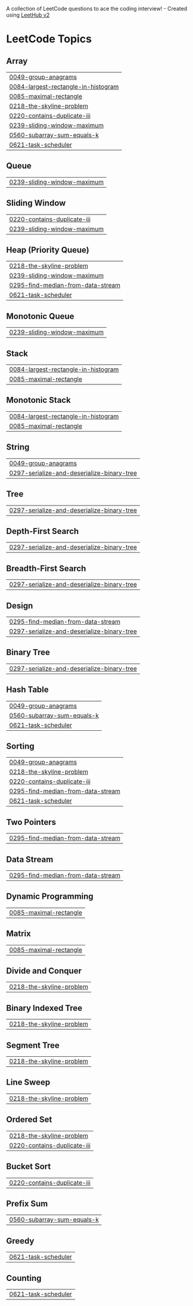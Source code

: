 A collection of LeetCode questions to ace the coding interview! - Created using [LeetHub v2](https://github.com/arunbhardwaj/LeetHub-2.0)
<!---LeetCode Topics Start-->
# LeetCode Topics
## Array
|  |
| ------- |
| [0049-group-anagrams](https://github.com/DiepCu/Exam2-LeetCode-Solution/tree/master/0049-group-anagrams) |
| [0084-largest-rectangle-in-histogram](https://github.com/DiepCu/Exam2-LeetCode-Solution/tree/master/0084-largest-rectangle-in-histogram) |
| [0085-maximal-rectangle](https://github.com/DiepCu/Exam2-LeetCode-Solution/tree/master/0085-maximal-rectangle) |
| [0218-the-skyline-problem](https://github.com/DiepCu/Exam2-LeetCode-Solution/tree/master/0218-the-skyline-problem) |
| [0220-contains-duplicate-iii](https://github.com/DiepCu/Exam2-LeetCode-Solution/tree/master/0220-contains-duplicate-iii) |
| [0239-sliding-window-maximum](https://github.com/DiepCu/Exam2-LeetCode-Solution/tree/master/0239-sliding-window-maximum) |
| [0560-subarray-sum-equals-k](https://github.com/DiepCu/Exam2-LeetCode-Solution/tree/master/0560-subarray-sum-equals-k) |
| [0621-task-scheduler](https://github.com/DiepCu/Exam2-LeetCode-Solution/tree/master/0621-task-scheduler) |
## Queue
|  |
| ------- |
| [0239-sliding-window-maximum](https://github.com/DiepCu/Exam2-LeetCode-Solution/tree/master/0239-sliding-window-maximum) |
## Sliding Window
|  |
| ------- |
| [0220-contains-duplicate-iii](https://github.com/DiepCu/Exam2-LeetCode-Solution/tree/master/0220-contains-duplicate-iii) |
| [0239-sliding-window-maximum](https://github.com/DiepCu/Exam2-LeetCode-Solution/tree/master/0239-sliding-window-maximum) |
## Heap (Priority Queue)
|  |
| ------- |
| [0218-the-skyline-problem](https://github.com/DiepCu/Exam2-LeetCode-Solution/tree/master/0218-the-skyline-problem) |
| [0239-sliding-window-maximum](https://github.com/DiepCu/Exam2-LeetCode-Solution/tree/master/0239-sliding-window-maximum) |
| [0295-find-median-from-data-stream](https://github.com/DiepCu/Exam2-LeetCode-Solution/tree/master/0295-find-median-from-data-stream) |
| [0621-task-scheduler](https://github.com/DiepCu/Exam2-LeetCode-Solution/tree/master/0621-task-scheduler) |
## Monotonic Queue
|  |
| ------- |
| [0239-sliding-window-maximum](https://github.com/DiepCu/Exam2-LeetCode-Solution/tree/master/0239-sliding-window-maximum) |
## Stack
|  |
| ------- |
| [0084-largest-rectangle-in-histogram](https://github.com/DiepCu/Exam2-LeetCode-Solution/tree/master/0084-largest-rectangle-in-histogram) |
| [0085-maximal-rectangle](https://github.com/DiepCu/Exam2-LeetCode-Solution/tree/master/0085-maximal-rectangle) |
## Monotonic Stack
|  |
| ------- |
| [0084-largest-rectangle-in-histogram](https://github.com/DiepCu/Exam2-LeetCode-Solution/tree/master/0084-largest-rectangle-in-histogram) |
| [0085-maximal-rectangle](https://github.com/DiepCu/Exam2-LeetCode-Solution/tree/master/0085-maximal-rectangle) |
## String
|  |
| ------- |
| [0049-group-anagrams](https://github.com/DiepCu/Exam2-LeetCode-Solution/tree/master/0049-group-anagrams) |
| [0297-serialize-and-deserialize-binary-tree](https://github.com/DiepCu/Exam2-LeetCode-Solution/tree/master/0297-serialize-and-deserialize-binary-tree) |
## Tree
|  |
| ------- |
| [0297-serialize-and-deserialize-binary-tree](https://github.com/DiepCu/Exam2-LeetCode-Solution/tree/master/0297-serialize-and-deserialize-binary-tree) |
## Depth-First Search
|  |
| ------- |
| [0297-serialize-and-deserialize-binary-tree](https://github.com/DiepCu/Exam2-LeetCode-Solution/tree/master/0297-serialize-and-deserialize-binary-tree) |
## Breadth-First Search
|  |
| ------- |
| [0297-serialize-and-deserialize-binary-tree](https://github.com/DiepCu/Exam2-LeetCode-Solution/tree/master/0297-serialize-and-deserialize-binary-tree) |
## Design
|  |
| ------- |
| [0295-find-median-from-data-stream](https://github.com/DiepCu/Exam2-LeetCode-Solution/tree/master/0295-find-median-from-data-stream) |
| [0297-serialize-and-deserialize-binary-tree](https://github.com/DiepCu/Exam2-LeetCode-Solution/tree/master/0297-serialize-and-deserialize-binary-tree) |
## Binary Tree
|  |
| ------- |
| [0297-serialize-and-deserialize-binary-tree](https://github.com/DiepCu/Exam2-LeetCode-Solution/tree/master/0297-serialize-and-deserialize-binary-tree) |
## Hash Table
|  |
| ------- |
| [0049-group-anagrams](https://github.com/DiepCu/Exam2-LeetCode-Solution/tree/master/0049-group-anagrams) |
| [0560-subarray-sum-equals-k](https://github.com/DiepCu/Exam2-LeetCode-Solution/tree/master/0560-subarray-sum-equals-k) |
| [0621-task-scheduler](https://github.com/DiepCu/Exam2-LeetCode-Solution/tree/master/0621-task-scheduler) |
## Sorting
|  |
| ------- |
| [0049-group-anagrams](https://github.com/DiepCu/Exam2-LeetCode-Solution/tree/master/0049-group-anagrams) |
| [0218-the-skyline-problem](https://github.com/DiepCu/Exam2-LeetCode-Solution/tree/master/0218-the-skyline-problem) |
| [0220-contains-duplicate-iii](https://github.com/DiepCu/Exam2-LeetCode-Solution/tree/master/0220-contains-duplicate-iii) |
| [0295-find-median-from-data-stream](https://github.com/DiepCu/Exam2-LeetCode-Solution/tree/master/0295-find-median-from-data-stream) |
| [0621-task-scheduler](https://github.com/DiepCu/Exam2-LeetCode-Solution/tree/master/0621-task-scheduler) |
## Two Pointers
|  |
| ------- |
| [0295-find-median-from-data-stream](https://github.com/DiepCu/Exam2-LeetCode-Solution/tree/master/0295-find-median-from-data-stream) |
## Data Stream
|  |
| ------- |
| [0295-find-median-from-data-stream](https://github.com/DiepCu/Exam2-LeetCode-Solution/tree/master/0295-find-median-from-data-stream) |
## Dynamic Programming
|  |
| ------- |
| [0085-maximal-rectangle](https://github.com/DiepCu/Exam2-LeetCode-Solution/tree/master/0085-maximal-rectangle) |
## Matrix
|  |
| ------- |
| [0085-maximal-rectangle](https://github.com/DiepCu/Exam2-LeetCode-Solution/tree/master/0085-maximal-rectangle) |
## Divide and Conquer
|  |
| ------- |
| [0218-the-skyline-problem](https://github.com/DiepCu/Exam2-LeetCode-Solution/tree/master/0218-the-skyline-problem) |
## Binary Indexed Tree
|  |
| ------- |
| [0218-the-skyline-problem](https://github.com/DiepCu/Exam2-LeetCode-Solution/tree/master/0218-the-skyline-problem) |
## Segment Tree
|  |
| ------- |
| [0218-the-skyline-problem](https://github.com/DiepCu/Exam2-LeetCode-Solution/tree/master/0218-the-skyline-problem) |
## Line Sweep
|  |
| ------- |
| [0218-the-skyline-problem](https://github.com/DiepCu/Exam2-LeetCode-Solution/tree/master/0218-the-skyline-problem) |
## Ordered Set
|  |
| ------- |
| [0218-the-skyline-problem](https://github.com/DiepCu/Exam2-LeetCode-Solution/tree/master/0218-the-skyline-problem) |
| [0220-contains-duplicate-iii](https://github.com/DiepCu/Exam2-LeetCode-Solution/tree/master/0220-contains-duplicate-iii) |
## Bucket Sort
|  |
| ------- |
| [0220-contains-duplicate-iii](https://github.com/DiepCu/Exam2-LeetCode-Solution/tree/master/0220-contains-duplicate-iii) |
## Prefix Sum
|  |
| ------- |
| [0560-subarray-sum-equals-k](https://github.com/DiepCu/Exam2-LeetCode-Solution/tree/master/0560-subarray-sum-equals-k) |
## Greedy
|  |
| ------- |
| [0621-task-scheduler](https://github.com/DiepCu/Exam2-LeetCode-Solution/tree/master/0621-task-scheduler) |
## Counting
|  |
| ------- |
| [0621-task-scheduler](https://github.com/DiepCu/Exam2-LeetCode-Solution/tree/master/0621-task-scheduler) |
<!---LeetCode Topics End-->